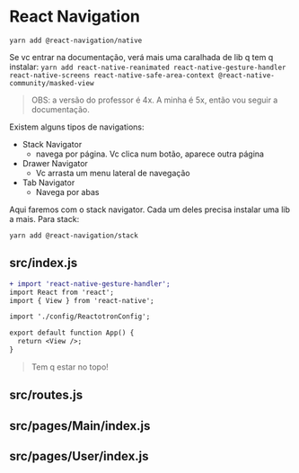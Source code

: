# React Navigation

`yarn add @react-navigation/native`

Se vc entrar na documentação, verá mais uma caralhada de lib q tem q instalar:
`yarn add react-native-reanimated react-native-gesture-handler react-native-screens react-native-safe-area-context @react-native-community/masked-view`

> OBS: a versão do professor é 4x. A minha é 5x, então vou seguir a documentação.

Existem alguns tipos de navigations:

- Stack Navigator
  - navega por página. Vc clica num botão, aparece outra página
- Drawer Navigator
  - Vc arrasta um menu lateral de navegação
- Tab Navigator
  - Navega por abas

Aqui faremos com o stack navigator. Cada um deles precisa instalar uma lib a
mais. Para stack:

`yarn add @react-navigation/stack`

## src/index.js

```diff
+ import 'react-native-gesture-handler';
import React from 'react';
import { View } from 'react-native';

import './config/ReactotronConfig';

export default function App() {
  return <View />;
}
```

> Tem q estar no topo!

## src/routes.js

## src/pages/Main/index.js

## src/pages/User/index.js
